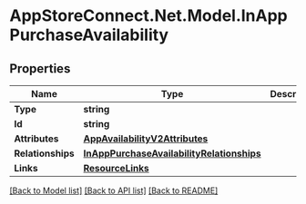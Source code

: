# AppStoreConnect.Net.Model.InAppPurchaseAvailability

## Properties

Name | Type | Description | Notes
------------ | ------------- | ------------- | -------------
**Type** | **string** |  | 
**Id** | **string** |  | 
**Attributes** | [**AppAvailabilityV2Attributes**](AppAvailabilityV2Attributes.md) |  | [optional] 
**Relationships** | [**InAppPurchaseAvailabilityRelationships**](InAppPurchaseAvailabilityRelationships.md) |  | [optional] 
**Links** | [**ResourceLinks**](ResourceLinks.md) |  | [optional] 

[[Back to Model list]](../README.md#documentation-for-models) [[Back to API list]](../README.md#documentation-for-api-endpoints) [[Back to README]](../README.md)

